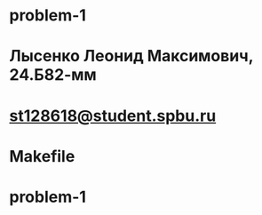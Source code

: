 # problem-1
# Лысенко Леонид Максимович, 24.Б82-мм
# st128618@student.spbu.ru
# Makefile
# problem-1
